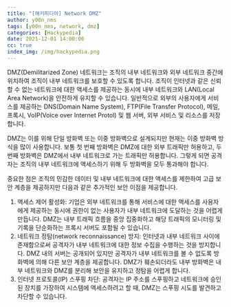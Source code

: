 ```yaml
---
title: "[해키피디아] Network DMZ"
author: y00n_nms
tags: [y00n_nms, network, dmz]
categories: [Hackypedia]
date: 2021-12-01 14:00:00
cc: true
index_img: /img/hackypedia.png
---
```


DMZ(Demilitarized Zone) 네트워크는 조직의 내부 네트워크와 외부 네트워크 중간에 위치하여 조직이 내부 네트워크를 보호할 수 있도록 합니다. 조직이 인터넷과 같은 신뢰할 수 없는 네트워크에 대한 액세스를 제공하는 동시에 내부 네트워크와 LAN(Local Area Network)을 안전하게 유지할 수 있습니다. 일반적으로 외부의 사용자에게 서비스를 제공하는 DNS(Domain Name System), FTP(File Transfer Protocol), 메일, 프록시, VoIP(Voice over Internet Protol) 및 웹 서버, 외부 서비스 및 리소스를 저장합니다.

DMZ는 이를 위해 단일 방화벽 또는 이중 방화벽으로 설계되지만 현재는 이중 방화벽 방식을 많이 사용합니다. 보통 첫 번째 방화벽은 DMZ에 대한 외부 트래픽만 허용하고, 두 번째 방화벽은 DMZ에서 내부 네트워크로 가는 트래픽만 허용합니다. 그렇게 되면 공격자는 조직의 내부 네트워크에 액세스하기 위해 두 방화벽을 모두 통과해야 합니다.

중요한 점은 조직의 민감한 데이터 및 내부 네트워크에 대한 액세스를 제한하여 고급 보안 계층을 제공하지만 다음과 같은 추가적인 보안 이점을 제공합니다.

1. 액세스 제어 활성화: 기업은 외부 네트워크를 통해 서비스에 대한 액세스를 사용자에게 제공하는 동시에 권한이 없는 사용자가 내부 네트워크에 도달하는 것을 어렵게 만듭니다. DMZ는 내부 트래픽 흐름을 중앙 집중화하고 해당 트래픽의 모니터링 및 기록을 단순화하는 프록시 서버도 포함될 수 있습니다.
2. 네트워크 정탐(network reconnaissance) 방지: 인터넷과 내부 네트워크 사이에 존재함으로써 공격자가 내부 네트워크에 대한 정보 수집을 수행하는 것을 방지합니다. DMZ 내의 서버는 공개되어 있지만 공격자가 내부 네트워크를 볼 수 없도록 방화벽에 의해 다른 보안 계층을 제공합니다. DMZ가 훼손되더라도 내부 방화벽은 내부 네트워크와 DMZ를 분리해 보안을 유지하고 정탐을 어렵게 합니다.
3. 인터넷 프로토콜(IP) 스푸핑 차단: 공격자는 IP 주소를 스푸핑하고 네트워크에 승인된 장치를 가장하여 시스템에 액세스하려고 할 때, DMZ는 스푸핑 시도를 발견하고 차단할 수 있습니다.



